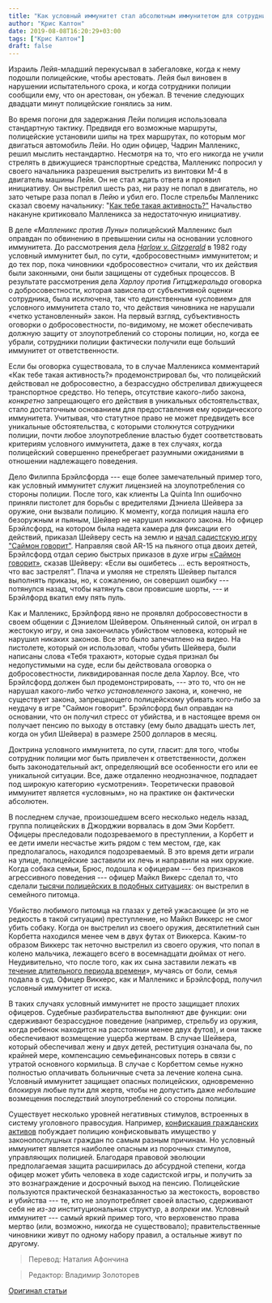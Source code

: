 ```yaml
---
title: "Как условный иммунитет стал абсолютным иммунитетом для сотрудников полиции"
author: "Крис Калтон"
date: 2019-08-08T16:20:29+03:00
tags: ["Крис Калтон"]
draft: false
---
```


Израиль Лейя-младший перекусывал в забегаловке, когда к нему подошли  полицейские, чтобы арестовать. Лейя был виновен в нарушении испытательного срока, и когда сотрудники полиции сообщили ему, что он арестован, он убежал. В течение следующих двадцати минут полицейские гонялись за ним.

Во время погони для задержания Лейи полиция использовала стандартную тактику. Предвидя его возможные маршруты, полицейские установили шипы на трех маршрутах, по которым мог двигаться автомобиль Лейи. Но один офицер, Чадрин Малленикс, решил мыслить нестандартно. Несмотря на то, что его никогда не учили стрелять в движущиеся транспортные средства, Малленикс попросил у своего начальника разрешения выстрелить из винтовки М-4 в двигатель машины Лейя. Он не стал ждать ответа и проявил инициативу. Он выстрелил шесть раз, ни разу не попал в двигатель, но зато четыре раза попал в Лейю и убил его. После стрельбы Малленикс сказал своему начальнику: "[Как тебе такая активность?"](https://translate.google.com/translate?hl=uk&prev=_t&sl=en&tl=ru&u=https://scholar.google.com/scholar_case%3Fcase%3D4257407761799134776%26q%3Dmullenix%2Bv%2Blieja%26hl%3Den%26as_sdt%3D6,47) Начальство накануне критиковало Малленикса за недостаточную инициативу.

В деле *«Малленикс против Луны»*  полицейский Малленикс был оправдан по обвинению в превышении силы на основании условного иммунитета. До рассмотрения дела [_Harlow v. Gitzgerald_](https://translate.google.com/translate?hl=uk&prev=_t&sl=en&tl=ru&u=https://supreme.justia.com/cases/federal/us/457/800/) в 1982 году условный иммунитет был, по сути, «добросовестным» иммунитетом; и до тех пор, пока чиновники «добросовестно» считали, что их действия были законными, они были защищены от судебных процессов. В результате рассмотрения дела *Харлоу против Гитцджеральда* оговорка о добросовестности, которая зависела от субъективной оценки сотрудника, была исключена, так что единственным «условием» для условного иммунитета стало то, что действия чиновника не нарушали «четко установленный» закон. На первый взгляд, субъективность оговорки о добросовестности, по-видимому, не может обеспечивать должную защиту от злоупотреблений со стороны полиции, но, когда ее убрали, сотрудники полиции фактически получили еще больший иммунитет от ответственности.

Если бы оговорка существовала, то в случае Малленикса комментарий «Как тебе такая активность?» продемонстрировал бы, что полицейский действовал не добросовестно, а безрассудно обстреливал движущееся транспортное средство. Но теперь, отсутствие какого-либо закона, _конкретно_ запрещающего его действия в уникальных обстоятельствах, стало достаточным основанием для предоставления ему юридического иммунитета. Учитывая, что статутное право не может предвидеть все уникальные обстоятельства, с которыми столкнутся сотрудники полиции, почти любое злоупотребление властью будет соответствовать критериям условного иммунитета, даже в тех случаях, когда полицейский совершенно пренебрегает разумными ожиданиями в отношении надлежащего поведения.

Дело Филиппа Брэйлсфорда --- еще более замечательный пример того, как условный иммунитет служит лицензией на злоупотребления со стороны полиции. После того, как клиенты La Quinta Inn ошибочно приняли пистолет для борьбы с вредителями Дэниела Шейвера за оружие, они вызвали полицию. К моменту, когда полиция нашла его безоружным и пьяным, Шейвер не нарушил никакого закона. Но офицер Брэйлсфорд, на котором была надета камера для фиксации его действий, приказал Шейверу сесть на землю и [начал садистскую игру "Саймон говорит"](https://translate.google.com/translate?hl=uk&prev=_t&sl=en&tl=ru&u=https://www.dallasnews.com/opinion/commentary/2017/12/11/video-granbury-man-died-failed-arizona-police-sergeants-bizarre-simon-says-test). Направляя свой AR-15 на пьяного отца двоих детей, Брэйлсфорд отдал серию быстрых приказов в духе игры [«Саймон говорит»](https://ru.wikipedia.org/wiki/%D0%A1%D0%B0%D0%B9%D0%BC%D0%BE%D0%BD_%D0%B3%D0%BE%D0%B2%D0%BE%D1%80%D0%B8%D1%82_%28%D0%B8%D0%B3%D1%80%D0%B0%29), сказав Шейверу: «Если вы ошибетесь ... есть вероятность, что вас застрелят". Плача и умоляя не стрелять Шейвер пытался выполнять приказы, но, к сожалению, он совершил ошибку --- потянулся назад, чтобы натянуть свои провисшие шорты, --- и Брэйлфорд вкатил ему пять пуль.  

Как и Малленикс, Брэйлфорд явно не проявлял добросовестности в своем общении с Дэниелом Шейвером. Опьяненный силой, он играл в жестокую игру, и она закончилась убийством человека, который не нарушил никаких законов. Все это было запечатлено на видео. На пистолете, который он использовал, чтобы убить Шейвера, были написаны слова «Тебя трахают», которые судья признал бы недопустимыми на суде, если бы действовала оговорка о добросовестности, ликвидированная после дела Харлоу. Все, что Брэйлсфорд должен был продемонстрировать, --- это то, что он не нарушал какого-либо _четко установленного_ закона, и, конечно, не существует закона, запрещающего полицейскому убивать кого-либо за неудачу в игре "Саймон говорит". Брэйлсфорд был оправдан на основании, что он получил стресс от убийства, и в настоящее время он получает пенсию по выходу в отставку (ему было двадцать шесть лет, когда он убил Шейвера) в размере 2500 долларов в месяц.

Доктрина условного иммунитета, по сути, гласит: для того, чтобы сотрудник полиции мог быть привлечен к ответственности, должен быть законодательный акт, определяющий все особенности его или ее уникальной ситуации. Все, даже отдаленно неоднозначное, подпадает под широкую категорию «усмотрения». Теоретически правовой иммунитет является «условным», но на практике он фактически абсолютен.

В последнем случае, произошедшем всего несколько недель назад, группа полицейских в Джорджии ворвалась в дом Эми Корбетт. Офицеры преследовали подозреваемого в преступлении, а Корбетт и ее дети имели несчастье жить рядом с тем местом, где, как предполагалось, находился подозреваемый. В это время дети играли на улице, полицейские заставили их лечь и направили на них оружие. Когда собака семьи, Брюс, подошла к офицерам --- без признаков агрессивного поведения --- офицер Майкл Викерс сделал то, что сделали [тысячи полицейских в подобных ситуациях](https://translate.google.com/translate?hl=uk&prev=_t&sl=en&tl=ru&u=https://puppycidedb.com/): он выстрелил в семейного питомца.

Убийство любимого питомца на глазах у детей ужасающее (и это не редкость в такой ситуации) преступление, но Майкл Виккерс не смог убить собаку. Когда он выстрелил из своего оружия, десятилетний сын Корбетта находился менее чем в двух футах от Виккерса. Каким-то образом Виккерс так неточно выстрелил из своего оружия, что попал в колено мальчика, лежащего всего в восемнадцати дюймах от него. Неудивительно, что после того, как их сына заставили лежать «в [течение длительного периода времени](https://translate.google.com/translate?hl=uk&prev=_t&sl=en&tl=ru&u=https://www.nationalreview.com/2019/07/a-dreadful-police-shooting-highlights-the-need-to-change-a-terrible-law/)», мучаясь от боли, семья подала в суд. Офицер Виккерс, как и Малленикс и Брэйлсфорд, получил условный иммунитет от иска.

В таких случаях условный иммунитет не просто защищает плохих офицеров. Судебные разбирательства выполняют две функции: они сдерживают безрассудное поведение (например, стрельбу из оружия, когда ребенок находится на расстоянии менее двух футов), и они также обеспечивают возмещение ущерба жертвам. В случае Шейвера, который обеспечивал жену и двух детей, реституция означала бы, по крайней мере, компенсацию семье ​​финансовых потерь в связи с утратой основного кормильца. В случае с Корбеттом семье нужно полностью оплачивать больничные счета за лечение колена сына. Условный иммунитет защищает опасных полицейских, одновременно блокируя любые пути для жертв, чтобы не допустить даже _небольшие_ возмещения последствий злоупотреблений со стороны полиции.

Существует несколько уровней негативных стимулов, встроенных в систему уголовного правосудия. Например, [конфискация гражданских активов](https://translate.google.com/translate?hl=uk&prev=_t&sl=en&tl=ru&u=https://mises.org/wire/history-asset-forfeiture) побуждает полицию конфисковывать имущество у законопослушных граждан по самым разным причинам. Но условный иммунитет является наиболее опасным из порочных стимулов, управляющих полицией. Благодаря правовой эволюции предполагаемая защита расширилась до абсурдной степени, когда офицер может убить человека в ходе садистской игры, и получить за это вознаграждение и досрочный выход на пенсию. Полицейские пользуются практической безнаказанностью за жестокость, воровство и убийства --- те, кто не злоупотребляет своей властью, сдерживают себя не _из-за_ институциональных структур, а *вопреки* им. Условный иммунитет --- самый яркий пример того, что верховенство права мертво (или, возможно, никогда не существовало); правительственные чиновники живут по одному набору правил, а остальные живут по другому.


>Перевод: Наталия Афончина

>Редактор: Владимир Золоторев

[Оригинал статьи](https://mises.org/wire/how-qualified-immunity-became-absolute-immunity-police-officers)
